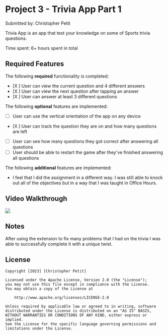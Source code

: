 # Project 3 - Trivia App Part 1

Submitted by: Christopher Petit

Trivia App is an app that test your knowledge on some of Sports trivia questions.

Time spent: 6+ hours spent in total

## Required Features

The following **required** functionality is completed:

- [X ] User can view the current question and 4 different answers
- [X ] User can view the next question after tapping an answer
- [X ] User can answer at least 3 different questions


The following **optional** features are implemented:

- [ ] User can use the vertical orientation of the app on any device
- [X ] User can track the question they are on and how many questions are left
- [ ] User can see how many questions they got correct after answering all questions
- [ ] User should be able to restart the game after they've finished answering all questions

The following **additional** features are implemented:

- I feel that I did the assignment in a different way. I was still able to knock out all of the objectives but in a way that I was taught in Office Hours.

## Video Walkthrough

<div>
    <a href="https://www.loom.com/share/37539b715eac46578b014bf77843f979">
    </a>
    <a href="https://www.loom.com/share/37539b715eac46578b014bf77843f979">
      <img style="max-width:300px;" src="https://cdn.loom.com/sessions/thumbnails/37539b715eac46578b014bf77843f979-with-play.gif">
    </a>
  </div>
  


## Notes
After using the extension to fix many problems that I had on the trivia I was able to successfully complete it with a unique twist.

## License

    Copyright [2023] [Christopher Petit]

    Licensed under the Apache License, Version 2.0 (the "License");
    you may not use this file except in compliance with the License.
    You may obtain a copy of the License at

        http://www.apache.org/licenses/LICENSE-2.0

    Unless required by applicable law or agreed to in writing, software
    distributed under the License is distributed on an "AS IS" BASIS,
    WITHOUT WARRANTIES OR CONDITIONS OF ANY KIND, either express or implied.
    See the License for the specific language governing permissions and
    limitations under the License.
